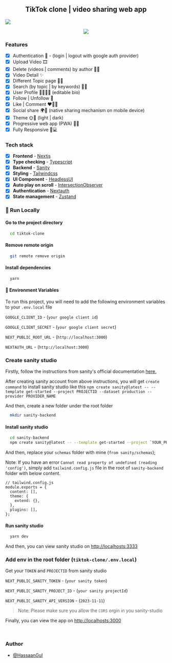 <h2 align='center'>TikTok clone | video sharing web app</h2>

![](https://dev-to-uploads.s3.amazonaws.com/uploads/articles/8ia7odl3vkqcurq6v91s.png)

<p align='center'>
  <img  src='https://dev-to-uploads.s3.amazonaws.com/uploads/articles/6z1029fv99zdmni361i3.png' />
</p>

### Features

- [x] Authentication 🔑 - (login | logout with google auth provider)
- [x] Upload Video 🎞
- [x] Delete (videos | comments) by author 🤔🫣
- [x] Video Detail ✨
- [x] Different Topic page 👀✨
- [x] Search (by topic | by keywords) 👀🔎
- [x] User Profile 🧸👩🏿‍💻 (editable bio)
- [x] Follow | Unfollow 👥
- [x] Like | Comment ❤️‍🔥💬
- [x] Social share 🌍🚀 (native sharing mechanism on mobile device)
- [x] Theme 🌞🌙 (light | dark)
- [x] Progressive web app (PWA) 🚀🔥
- [x] Fully Responsive 📱💻

### Tech stack

- [x] **Frontend** - [Nextjs](https://nextjs.org/)
- [x] **Type checking** - [Typescript](https://www.typescriptlang.org/)
- [x] **Backend** - [Sanity](https://www.sanity.io/)
- [x] **Styling** - [Tailwindcss](https://tailwindcss.com/)
- [x] **UI Component** - [HeadlessUI](https://headlessui.com/)
- [x] **Auto play on scroll** - [IntersectionObserver](https://developer.mozilla.org/en-US/docs/Web/API/Intersection_Observer_API)
- [x] **Authentication** - [Nextauth](https://next-auth.js.org/)
- [x] **State management** - [Zustand](https://zustand-demo.pmnd.rs/)

<!-- Run Locally -->

### :running: Run Locally



#### Go to the project directory

```bash
  cd tiktok-clone
```

#### Remove remote origin

```bash
  git remote remove origin
```

#### Install dependencies

```bash
  yarn
```

#### :key: Environment Variables

To run this project, you will need to add the following environment variables to your `.env.local` file

`GOOGLE_CLIENT_ID` - (`your google client id`)

`GOOGLE_CLIENT_SECRET` - (`your google client secret`)

`NEXT_PUBLIC_ROOT_URL` - (`http://localhost:3000`)

`NEXTAUTH_URL` - (`http://localhost:3000`)

### Create sanity studio

Firstly, follow the instructions from sanity's official documentation
[here.](https://www.sanity.io/get-started/create-project?originUrl=https%3A%2F%2Fwww.sanity.io%2Fdocs%2Fgetting-started-with-sanity)

After creating sanity account from above instructions, you will get `create command` to install sanity studio like this `npm create sanity@latest -- --template get-started --project PROJECTID --dataset production --provider PROVIDER_NAME`

And then, create a new folder under the root folder

```bash
  mkdir sanity-backend
```

#### Install sanity studio

```bash
  cd sanity-backend
  npm create sanity@latest -- --template get-started --project `YOUR_PROJECTID` --dataset production --provider `YOUR_PROVIDERNAME`
```

And then, replace your `schemas` folder with mine (`from sanity/schemas`);

Note: If you have an error `Cannot read property of undefined (reading 'config')`, simply add `tailwind.config.js` file in the root of `sanity-backend` folder with below content.

```tsx
// tailwind.config.js
module.exports = {
  content: [],
  theme: {
    extend: {},
  },
  plugins: [],
};
```

#### Run sanity studio

```bash
  yarn dev
```

And then, you can view sanity studio on [http://localhosts:3333](http://localhosts:3333)

### Add env in the root folder (`tiktok-clone/.env.local`)

Get your `TOKEN` and `PROJECTID` from sanity studio

`NEXT_PUBLIC_SANITY_TOKEN` - (`your sanity token`)

`NEXT_PUBLIC_SANITY_PROJECT_ID` - (`your sanity projectId`)

`NEXT_PUBLIC_SANITY_API_VERSION` - (`2023-11-11`)

> Note: Please make sure you allow the `CORS` orgin in you sanity-studio



Finally, you can view the app on [http://localhosts:3000](http://localhosts:3000)

<!-- Contributing -->

<br />



<!-- Contact -->

### Author

- [@HassaanGul](https://www.linkedin.com/in/hassaan-gul-aa802b215/)
